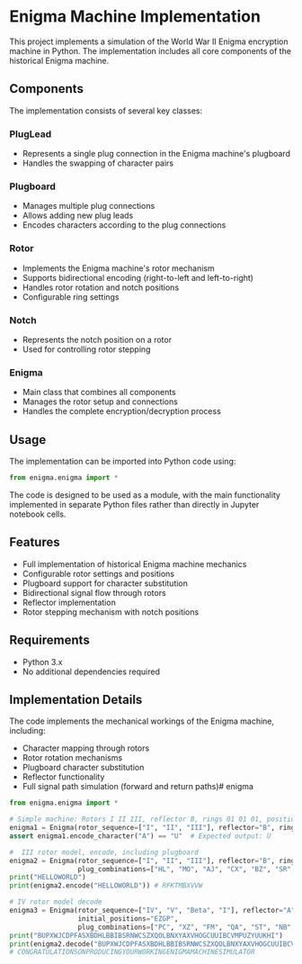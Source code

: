 # Enigma Machine Implementation

This project implements a simulation of the World War II Enigma encryption machine in Python. The implementation includes all core components of the historical Enigma machine.

## Components

The implementation consists of several key classes:

### PlugLead
- Represents a single plug connection in the Enigma machine's plugboard
- Handles the swapping of character pairs

### Plugboard
- Manages multiple plug connections
- Allows adding new plug leads
- Encodes characters according to the plug connections

### Rotor
- Implements the Enigma machine's rotor mechanism
- Supports bidirectional encoding (right-to-left and left-to-right)
- Handles rotor rotation and notch positions
- Configurable ring settings

### Notch
- Represents the notch position on a rotor
- Used for controlling rotor stepping

### Enigma
- Main class that combines all components
- Manages the rotor setup and connections
- Handles the complete encryption/decryption process

## Usage

The implementation can be imported into Python code using:

```python
from enigma.enigma import *
```

The code is designed to be used as a module, with the main functionality implemented in separate Python files rather than directly in Jupyter notebook cells.

## Features

- Full implementation of historical Enigma machine mechanics
- Configurable rotor settings and positions
- Plugboard support for character substitution
- Bidirectional signal flow through rotors
- Reflector implementation
- Rotor stepping mechanism with notch positions

## Requirements

- Python 3.x
- No additional dependencies required

## Implementation Details

The code implements the mechanical workings of the Enigma machine, including:
- Character mapping through rotors
- Rotor rotation mechanisms
- Plugboard character substitution
- Reflector functionality
- Full signal path simulation (forward and return paths)# enigma

```python
from enigma.enigma import *

# Simple machine: Rotors I II III, reflector B, rings 01 01 01, position AAZ → A becomes U
enigma1 = Enigma(rotor_sequence=["I", "II", "III"], reflector="B", ring_setting=[1, 1, 1], initial_positions="AAZ")
assert enigma1.encode_character("A") == "U"  # Expected output: U

#  III rotor model, encode, including plugboard 
enigma2 = Enigma(rotor_sequence=["I", "II", "III"], reflector="B", ring_setting=[1, 1, 1], initial_positions="AAZ",
                 plug_combinations=["HL", "MO", "AJ", "CX", "BZ", "SR", "NI", "YW", "DG", "PK"])
print("HELLOWORLD")
print(enigma2.encode("HELLOWORLD")) # RFKTMBXVVW

# IV rotor model decode 
enigma3 = Enigma(rotor_sequence=["IV", "V", "Beta", "I"], reflector="A", ring_setting=[18, 24, 3, 5],
                 initial_positions="EZGP",
                 plug_combinations=["PC", "XZ", "FM", "QA", "ST", "NB", "HY", "OR", "EV", "IU"])
print("BUPXWJCDPFASXBDHLBBIBSRNWCSZXQOLBNXYAXVHOGCUUIBCVMPUZYUUKHI")
print(enigma2.decode("BUPXWJCDPFASXBDHLBBIBSRNWCSZXQOLBNXYAXVHOGCUUIBCVMPUZYUUKHI"))
# CONGRATULATIONSONPRODUCINGYOURWORKINGENIGMAMACHINESIMULATOR
```